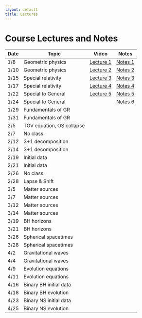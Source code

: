 ```yaml
---
layout: default
title: Lectures
---
```


# Course Lectures and Notes

Date  | Topic                      | Video | Notes 
------|----------------------------|-----------|----------
1/8  | Geometric physics | [Lecture 1](https://www.dropbox.com/s/rsvdjo7j6lfp7b3/ast900\_lecture1\_08012019.mp4?dl=0) | [Notes 1](notes/Lecture1.pdf)
1/10 | Geometric physics | [Lecture 2](https://www.dropbox.com/s/578qini5azmichy/ast900\_lecture2\_10012019.mov?dl=0) | [Notes 2](notes/Lecture2.pdf)
1/15 | Special relativity | [Lecture 3](https://www.dropbox.com/s/b6r4zbwo1fml4o6/ast900\_lecture3\_15012019.mp4?dl=0) | [Notes 3](notes/Lecture3.pdf)
1/17 | Special relativity | [Lecture 4](https://www.dropbox.com/s/l8zsd1i0t0j9y6l/ast900\_lecture4\_17012019.mp4?dl=0) | [Notes 4](notes/Lecture4.pdf)
1/22 | Special to General | [Lecture 5](https://www.dropbox.com/s/f18zry4eobgba81/ast900\_lecture5\_22012019.mp4?dl=0) | [Notes 5](notes/Lecture5.pdf)
1/24 | Special to General | | [Notes 6](notes/Lecture6.pdf)
1/29 | Fundamentals of GR |
1/31 | Fundamentals of GR |
2/5 | TOV equation, OS collapse |
2/7 | No class 
2/12 | 3+1 decomposition | 
2/14 | 3+1 decomposition | 
2/19 | Initial data | 
2/21 | Initial data | 
2/26 | No class 
2/28 | Lapse & Shift |
3/5 | Matter sources |
3/7 | Matter sources | 
3/12 | Matter sources |
3/14 | Matter sources | 
3/19 | BH horizons | 
3/21 | BH horizons |
3/26 | Spherical spacetimes | 
3/28 | Spherical spacetimes | 
4/2 | Gravitational waves | 
4/4 | Gravitational waves | 
4/9 | Evolution equations | 
4/11 | Evolution equations | 
4/16 | Binary BH initial data | 
4/18 | Binary BH evolution |
4/23 | Binary NS initial data | 
4/25 | Binary NS evolution | 
